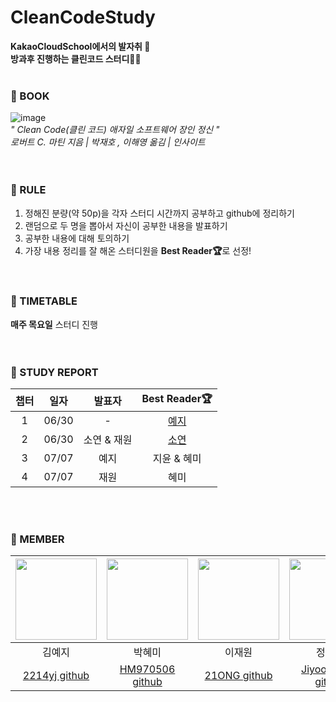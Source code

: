 CleanCodeStudy
======
<b>KakaoCloudSchool에서의 발자취 🐾  
방과후 진행하는 클린코드 스터디👩‍💻</b> 
</br></br>


### 🐾 BOOK
![image](https://user-images.githubusercontent.com/54930365/175463123-9eef299c-8ddc-4140-b0c1-c040a377fca7.png)  
*" Clean Code(클린 코드) 애자일 소프트웨어 장인 정신 "*  
*로버트 C. 마틴 지음 | 박재호 , 이해영 옮김 | 인사이트*  
</br></br>

### 🐾 RULE
1. 정해진 분량(약 50p)을 각자 스터디 시간까지 공부하고 github에 정리하기  
2. 랜덤으로 두 명을 뽑아서 자신이 공부한 내용을 발표하기  
3. 공부한 내용에 대해 토의하기  
4. 가장 내용 정리를 잘 해온 스터디원을 <b>Best Reader🏆</b>로 선정!  
</br></br>

### 🐾 TIMETABLE
<b>매주 목요일</b> 스터디 진행  
</br></br>

### 🐾 STUDY REPORT
| 챕터 |  일자   | 발표자 |                                                                Best Reader🏆                                                                |
|:---:|:-----:|:---:|:-----------------------------------------------------------------------------------------------------------------------------------------:|
| 1 | 06/30 | - |       [예지](https://github.com/HM970506/cleancodeStudy/blob/main/1%EC%9E%A5_%EA%B9%A8%EB%81%97%ED%95%9C%20%EC%BD%94%EB%93%9C/KYJ.md)       |
| 2 | 06/30 | 소연 & 재원 | [소연](https://github.com/HM970506/cleancodeStudy/blob/main/2%EC%9E%A5_%EC%9D%98%EB%AF%B8%20%EC%9E%88%EB%8A%94%20%EC%9D%B4%EB%A6%84/HSY.md) |
|3|07/07|예지|지윤 & 혜미|
|4|07/07|재원|혜미|

</br></br>

### 🐾 MEMBER  
| <img src="https://user-images.githubusercontent.com/54930365/175466144-72c1cae6-269b-4a7f-8295-7c4a27f6f291.jpeg" width="130" height="130"> | <img src="https://user-images.githubusercontent.com/54930365/175467364-d5849912-10f8-4ad4-ade2-b6f553c685ff.jpeg" width="130" height="130"> |  <img src="https://user-images.githubusercontent.com/54930365/175470512-452453d8-8916-4830-b15f-117d11812ebd.png" width="130" height="130">   | <img src="https://user-images.githubusercontent.com/54930365/175469849-d8fb06ae-7ba5-4775-a17e-3b1b1f02d6f2.jpeg" width="130" height="130"> | <img src="https://user-images.githubusercontent.com/54930365/175469606-f2805692-eeee-4212-a6d4-c599085be9b0.jpeg" width="130" height="130"> |  
|:-------------------------------------------------------------------------------------------------------------------------------------------:|:-------------------------------------------------------------------------------------------------------------------------------------------:|:----------------------------------------:|:-------------------------------------------------------------------------------------------------------------------------------------------:|:-------------------------------------------------------------------------------------------------------------------------------------------:|  
|                                                                     김예지                                                                     |                                                                     박혜미                                                                     |                   이재원                    |                                                                     정지윤                                                                     |                                                                     황소연                                                                     |
|                                                 [2214yj github](https://github.com/2214yj)                                                  |                                               [HM970506 github](https://github.com/HM970506)                                                | [21ONG github](https://github.com/21ONG) |                                               [Jiyoon9922 github](https://github.com/jy9922)                                                |                                                [soyeonnn github](https://github.com/soyeonnn)                                                |  

